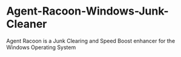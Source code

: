 # Agent-Racoon-Windows-Junk-Cleaner
Agent Racoon is a Junk Clearing and Speed Boost enhancer for the Windows Operating System
